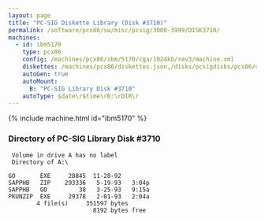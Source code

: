 ```yaml
---
layout: page
title: "PC-SIG Diskette Library (Disk #3710)"
permalink: /software/pcx86/sw/misc/pcsig/3000-3999/DISK3710/
machines:
  - id: ibm5170
    type: pcx86
    config: /machines/pcx86/ibm/5170/cga/1024kb/rev3/machine.xml
    diskettes: /machines/pcx86/diskettes.json,/disks/pcsigdisks/pcx86/diskettes.json
    autoGen: true
    autoMount:
      B: "PC-SIG Library Disk #3710"
    autoType: $date\r$time\rB:\rDIR\r
---
```


{% include machine.html id="ibm5170" %}

### Directory of PC-SIG Library Disk #3710

     Volume in drive A has no label
     Directory of A:\

    GO       EXE     28845  11-28-92
    SAPPHB   ZIP    293336   5-19-93   3:04p
    SAPPHB   GO         38   3-25-93   9:15a
    PKUNZIP  EXE     29378   2-01-93   2:04a
            4 file(s)     351597 bytes
                            8192 bytes free
